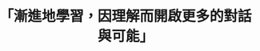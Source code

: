 ---
id: "66"
lang: zh-tw
description: 「故宮有精神工作坊」部會自提案
propose_date: 2020-03-09
meeting_date: 2020-07-08
publish: "TRUE"
selected: "FALSE"
blog_selected: "FALSE"
thumbnail: https://cm.pdis.nat.gov.tw/images/post/11EF27ihD6hONkIa0dFbp_hJsTf58TBuV.jpg
title: 「漸進地學習，因理解而開啟更多的對話與可能」
introduction:
  content: >-
    故宮長期致力於博物館文化平權。從108年起與慈芳關懷中心合作，將文物帶入關懷中心與精神障礙會員共賞共創，109年更進一步策劃「有精神」展覽，展覽中涵括故宮文物，藝術家，精神障礙者相關於精神障礙議題的創作與詮釋。故宮「開放政府聯絡人」逸文於109年3月將本議題自提至開放政府聯絡人月會。與行政院公共數位創新空間（PDIS）合作召開協作會議。希望籌備過程涵融多方意見，讓大眾能對「有精神展」及相關議題有更清晰的了解。透過開放透明的會議機制與互動式的工作坊，讓更多關心這個議題的人，也能用另一種方式參與討論，表達看法。

    我們也期待透過這樣的過程，能夠帶給每個議題一個更清楚的輪廓。也希望透過共創討論，開啟人與人之間的對話，即便他們曾經被污名，或是曾經使你懼怕。如同每個會議我們都會提到：「協作會議只是一個開始。」漸進地學習，因理解而開啟更多的對話與可能。
  image: https://cm.pdis.nat.gov.tw/images/post/1pWBQjDya1-OkMwacqRQwM72fIjGMFt24.jpg
color: green
join:
  type: 部
layout: post
departments:
  - 故宮
tags:
  - 文化
  - 共創
  - 社會福利
embed:
  agenda_book:
    links:
      - https://issuu.com/pdis.tw/docs/__________
  mind_map:
    links:
      - https://miro.com/app/live-embed/o9J_kuGEpO0=/?moveToViewport=-3360,-932,4942,2660&embedAutoplay=true
  host_slide:
    links:
      - https://issuu.com/pdis.tw/docs/____________
  transcript:
    links:
      - https://sayit.pdis.nat.gov.tw/2020-07-08-%E9%96%8B%E6%94%BE%E6%94%BF%E5%BA%9C%E7%AC%AC66%E6%AC%A1%E8%AD%B0%E9%A1%8C%E5%8D%94%E4%BD%9C%E6%9C%83%E8%AD%B0
pictures:
  - https://cm.pdis.nat.gov.tw/images/post/11FXeZ38XbWwd6oZcLIjm7ZDfbcHrZqOJ.jpg
  - https://cm.pdis.nat.gov.tw/images/post/1ibf_5peEDDBEBpJbjV5Q95PgPk9k95sb.jpg
  - https://cm.pdis.nat.gov.tw/images/post/1rmoa1srreWgvxIhJkOiveywbfYRCJ9JK.jpg
  - https://cm.pdis.nat.gov.tw/images/post/1LnJ2fYTtNRsS9UcGsKAeW7TY8PzrCaU2.jpg
blogs:
  - https://pdis.nat.gov.tw/zh-TW/blog/%E6%9C%89%E7%B2%BE%E7%A5%9E-%E7%9A%84%E5%8D%94%E4%BD%9C%E6%9C%83%E8%AD%B0/
---